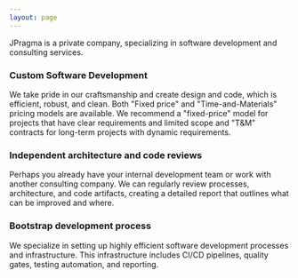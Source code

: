 ```yaml
---
layout: page
---
```


JPragma is a private company, specializing in software development and consulting services.

### Custom Software Development

We take pride in our craftsmanship and create design and code, which is efficient, robust, and clean. Both "Fixed price" and "Time-and-Materials" pricing models are available. We recommend a "fixed-price" model for projects that have clear requirements and limited scope and "T&M" contracts for long-term projects with dynamic requirements.

### Independent architecture and code reviews

Perhaps you already have your internal development team or work with another consulting company. We can regularly review processes, architecture, and code artifacts, creating a detailed report that outlines what can be improved and where.

### Bootstrap development process

We specialize in setting up highly efficient software development processes and infrastructure. This infrastructure includes CI/CD pipelines, quality gates, testing automation, and reporting.

